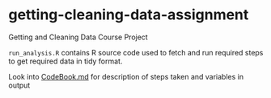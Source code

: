 # getting-cleaning-data-assignment

Getting and Cleaning Data Course Project

`run_analysis.R` contains R source code used to fetch and run required steps to get required data in tidy format. 

Look into [CodeBook.md](https://github.com/sapradhan/getting-cleaning-data-assignment/blob/master/CodeBook.md) for description of steps taken and variables in output 